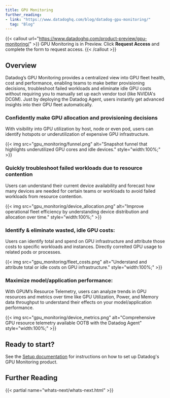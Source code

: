 ```yaml
---
title: GPU Monitoring
further_reading:
- link: "https://www.datadoghq.com/blog/datadog-gpu-monitoring/"
  tag: "Blog"
---
```


{{< callout url="https://www.datadoghq.com/product-preview/gpu-monitoring/" >}}
GPU Monitoring is in Preview. Click <strong>Request Access</strong> and complete the form to request access.
{{< /callout >}} 

## Overview
Datadog’s GPU Monitoring provides a centralized view into GPU fleet health, cost and performance, enabling teams to make better provisioning decisions, troubleshoot failed workloads and eliminate idle GPU costs without requiring you to manually set up each vendor tool (like NVIDIA's DCGM). Just by deploying the Datadog Agent, users instantly get advanced insights into their GPU fleet automatically.

### Confidently make GPU allocation and provisioning decisions
With visibility into GPU utilization by host, node or even pod, users can identify hotspots or underutilization of expensive GPU infrastructure.

{{< img src="gpu_monitoring/funnel.png" alt="Snapshot funnel that highlights underutilized GPU cores and idle devices." style="width:100%;" >}}

### Quickly troubleshoot failed workloads due to resource contention
Users can understand their current device availability and forecast how many devices are needed for certain teams or workloads to avoid failed workloads from resource contention.

{{< img src="gpu_monitoring/device_allocation.png" alt="Improve operational fleet efficiency by understanding device distribution and allocation over time." style="width:100%;" >}}

### Identify & eliminate wasted, idle GPU costs: 
Users can identify total and spend on GPU infrastructure and attribute those costs to specific workloads and instances. Directly correlted GPU usage to related pods or processes.

{{< img src="gpu_monitoring/fleet_costs.png" alt="Understand and attribute total or idle costs on GPU infrastructure." style="width:100%;" >}}


### Maximize model/application performance: 
With GPUM’s Resource Telemetry, users can analyze trends in GPU resources and metrics over time like GPU Utilization, Power, and Memory data throughput to understand their effects on your model/application performance.

{{< img src="gpu_monitoring/device_metrics.png" alt="Comprehensive GPU resource telemetry available OOTB with the Datadog Agent" style="width:100%;" >}}

## Ready to start?

See the [Setup documentation][1] for instructions on how to set up Datadog's GPU Monitoring product. 

## Further Reading

{{< partial name="whats-next/whats-next.html" >}}

[1]: /gpu_monitoring/quickstart
